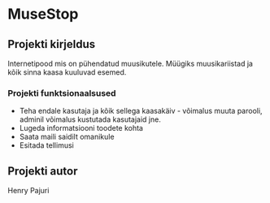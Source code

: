 # MuseStop

## Projekti kirjeldus
Internetipood mis on pühendatud muusikutele. Müügiks muusikariistad ja kõik sinna kaasa kuuluvad esemed. 

### Projekti funktsionaalsused
* Teha endale kasutaja ja kõik sellega kaasakäiv - võimalus muuta parooli, adminil võimalus kustutada kasutajaid jne.
* Lugeda informatsiooni toodete kohta
* Saata maili saidilt omanikule
* Esitada tellimusi


## Projekti autor
Henry Pajuri
